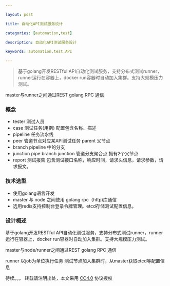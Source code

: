 ```yaml
---

layout: post

title: 自动化API测试服务设计

categories: [automation,test]

description: 自动化API测试服务设计

keywords: automation,test,API

---
```


> 基于golang开发RESTful API自动化测试服务，支持分布式测试runner，runner运行在容器上，docker run容器时自动加入集群。支持大规模压力测试。

master与runner之间通过REST golang RPC 通信

### 概念

- tester 测试人员
- case 测试任务(用例) 配置包含名称、描述
- pipeline 任务流水线
- peer 管道节点对应某API测试任务 parent 父节点  
- branch pipeline 中的分支
- junction pipe branch junction 管道分支聚合点 拥有2个父节点
- report 测试报告 包含测试接口名称，响应时间，请求头信息，请求参数，请求报文。

### 技术选型
- 使用golang语言开发
- master 与 node 之间使用 golang rpc（http)库通信
- 选用redis支持控制台登录令牌管理。etcd存储测试配置信息。

### 设计概述
基于golang开发RESTful API自动化测试服务，支持分布式测试runner，runner运行在容器上，docker run容器时自动加入集群。支持大规模压力测试。

master与node/runner之间通过REST golang RPC 通信

runner 以job为单位执行任务
测试节点加入集群时，从master获取etcd等配置信息

待续。。。
转载请注明出处，本文采用 [CC4.0](http://creativecommons.org/licenses/by-nc-nd/4.0/) 协议授权










